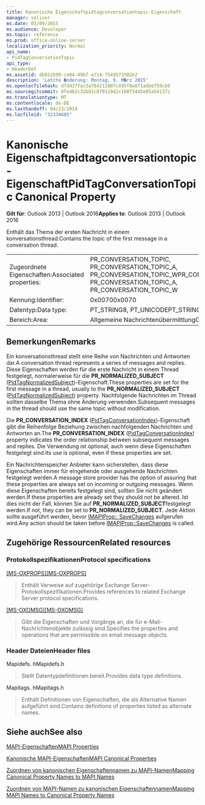 ```yaml
---
title: Kanonische Eigenschaftpidtagconversationtopic-Eigenschaft
manager: soliver
ms.date: 03/09/2015
ms.audience: Developer
ms.topic: reference
ms.prod: office-online-server
localization_priority: Normal
api_name:
- PidTagConversationTopic
api_type:
- HeaderDef
ms.assetid: db852b99-ce04-49bf-a714-7549571502e2
description: 'Letzte �nderung: Montag, 9. M�rz 2015'
ms.openlocfilehash: dfd437fac3a784212807c495f6e8f1adbe759cb0
ms.sourcegitcommit: 8fe462c32b91c87911942c188f3445e85a54137c
ms.translationtype: MT
ms.contentlocale: de-DE
ms.lasthandoff: 04/23/2019
ms.locfileid: "32334685"
---
```

# <a name="pidtagconversationtopic-canonical-property"></a><span data-ttu-id="4555f-103">Kanonische Eigenschaftpidtagconversationtopic-Eigenschaft</span><span class="sxs-lookup"><span data-stu-id="4555f-103">PidTagConversationTopic Canonical Property</span></span>

  
  
<span data-ttu-id="4555f-104">**Gilt für**: Outlook 2013 | Outlook 2016</span><span class="sxs-lookup"><span data-stu-id="4555f-104">**Applies to**: Outlook 2013 | Outlook 2016</span></span> 
  
<span data-ttu-id="4555f-105">Enthält das Thema der ersten Nachricht in einem konversationsthread.</span><span class="sxs-lookup"><span data-stu-id="4555f-105">Contains the topic of the first message in a conversation thread.</span></span> 
  
|||
|:-----|:-----|
|<span data-ttu-id="4555f-106">Zugeordnete Eigenschaften:</span><span class="sxs-lookup"><span data-stu-id="4555f-106">Associated properties:</span></span>  <br/> |<span data-ttu-id="4555f-107">PR_CONVERSATION_TOPIC, PR_CONVERSATION_TOPIC_A, PR_CONVERSATION_TOPIC_W</span><span class="sxs-lookup"><span data-stu-id="4555f-107">PR_CONVERSATION_TOPIC, PR_CONVERSATION_TOPIC_A, PR_CONVERSATION_TOPIC_W</span></span>  <br/> |
|<span data-ttu-id="4555f-108">Kennung:</span><span class="sxs-lookup"><span data-stu-id="4555f-108">Identifier:</span></span>  <br/> |<span data-ttu-id="4555f-109">0x0070</span><span class="sxs-lookup"><span data-stu-id="4555f-109">0x0070</span></span>  <br/> |
|<span data-ttu-id="4555f-110">Datentyp:</span><span class="sxs-lookup"><span data-stu-id="4555f-110">Data type:</span></span>  <br/> |<span data-ttu-id="4555f-111">PT_STRING8, PT_UNICODE</span><span class="sxs-lookup"><span data-stu-id="4555f-111">PT_STRING8, PT_UNICODE</span></span>  <br/> |
|<span data-ttu-id="4555f-112">Bereich:</span><span class="sxs-lookup"><span data-stu-id="4555f-112">Area:</span></span>  <br/> |<span data-ttu-id="4555f-113">Allgemeine Nachrichtenübermittlung</span><span class="sxs-lookup"><span data-stu-id="4555f-113">General messaging</span></span>  <br/> |
   
## <a name="remarks"></a><span data-ttu-id="4555f-114">Bemerkungen</span><span class="sxs-lookup"><span data-stu-id="4555f-114">Remarks</span></span>

<span data-ttu-id="4555f-115">Ein konversationsthread stellt eine Reihe von Nachrichten und Antworten dar.</span><span class="sxs-lookup"><span data-stu-id="4555f-115">A conversation thread represents a series of messages and replies.</span></span> <span data-ttu-id="4555f-116">Diese Eigenschaften werden für die erste Nachricht in einem Thread festgelegt, normalerweise für die **PR_NORMALIZED_SUBJECT** ([PidTagNormalizedSubject](pidtagnormalizedsubject-canonical-property.md))-Eigenschaft.</span><span class="sxs-lookup"><span data-stu-id="4555f-116">These properties are set for the first message in a thread, usually to the **PR_NORMALIZED_SUBJECT** ([PidTagNormalizedSubject](pidtagnormalizedsubject-canonical-property.md)) property.</span></span> <span data-ttu-id="4555f-117">Nachfolgende Nachrichten im Thread sollten dasselbe Thema ohne Änderung verwenden.</span><span class="sxs-lookup"><span data-stu-id="4555f-117">Subsequent messages in the thread should use the same topic without modification.</span></span> 
  
<span data-ttu-id="4555f-118">Die **PR_CONVERSATION_INDEX** ([PidTagConversationIndex](pidtagconversationindex-canonical-property.md))-Eigenschaft gibt die Reihenfolge Beziehung zwischen nachfolgenden Nachrichten und Antworten an.</span><span class="sxs-lookup"><span data-stu-id="4555f-118">The **PR_CONVERSATION_INDEX** ([PidTagConversationIndex](pidtagconversationindex-canonical-property.md)) property indicates the order relationship between subsequent messages and replies.</span></span> <span data-ttu-id="4555f-119">Die Verwendung ist optional, auch wenn diese Eigenschaften festgelegt sind.</span><span class="sxs-lookup"><span data-stu-id="4555f-119">Its use is optional, even if these properties are set.</span></span> 
  
<span data-ttu-id="4555f-120">Ein Nachrichtenspeicher Anbieter kann sicherstellen, dass diese Eigenschaften immer für eingehende oder ausgehende Nachrichten festgelegt werden.</span><span class="sxs-lookup"><span data-stu-id="4555f-120">A message store provider has the option of assuring that these properties are always set on incoming or outgoing messages.</span></span> <span data-ttu-id="4555f-121">Wenn diese Eigenschaften bereits festgelegt sind, sollten Sie nicht geändert werden.</span><span class="sxs-lookup"><span data-stu-id="4555f-121">If these properties are already set they should not be altered.</span></span> <span data-ttu-id="4555f-122">Ist dies nicht der Fall, können Sie auf **PR_NORMALIZED_SUBJECT**festgelegt werden.</span><span class="sxs-lookup"><span data-stu-id="4555f-122">If not, they can be set to **PR_NORMALIZED_SUBJECT**.</span></span> <span data-ttu-id="4555f-123">Jede Aktion sollte ausgeführt werden, bevor [IMAPIProp:: SaveChanges](imapiprop-savechanges.md) aufgerufen wird.</span><span class="sxs-lookup"><span data-stu-id="4555f-123">Any action should be taken before [IMAPIProp::SaveChanges](imapiprop-savechanges.md) is called.</span></span> 
  
## <a name="related-resources"></a><span data-ttu-id="4555f-124">Zugehörige Ressourcen</span><span class="sxs-lookup"><span data-stu-id="4555f-124">Related resources</span></span>

### <a name="protocol-specifications"></a><span data-ttu-id="4555f-125">Protokollspezifikationen</span><span class="sxs-lookup"><span data-stu-id="4555f-125">Protocol specifications</span></span>

<span data-ttu-id="4555f-126">[[MS-OXPROPS]](https://msdn.microsoft.com/library/f6ab1613-aefe-447d-a49c-18217230b148%28Office.15%29.aspx)</span><span class="sxs-lookup"><span data-stu-id="4555f-126">[[MS-OXPROPS]](https://msdn.microsoft.com/library/f6ab1613-aefe-447d-a49c-18217230b148%28Office.15%29.aspx)</span></span>
  
> <span data-ttu-id="4555f-127">Enthält Verweise auf zugehörige Exchange Server-Protokollspezifikationen.</span><span class="sxs-lookup"><span data-stu-id="4555f-127">Provides references to related Exchange Server protocol specifications.</span></span>
    
<span data-ttu-id="4555f-128">[[MS-OXOMSG]](https://msdn.microsoft.com/library/daa9120f-f325-4afb-a738-28f91049ab3c%28Office.15%29.aspx)</span><span class="sxs-lookup"><span data-stu-id="4555f-128">[[MS-OXOMSG]](https://msdn.microsoft.com/library/daa9120f-f325-4afb-a738-28f91049ab3c%28Office.15%29.aspx)</span></span>
  
> <span data-ttu-id="4555f-129">Gibt die Eigenschaften und Vorgänge an, die für e-Mail-Nachrichtenobjekte zulässig sind.</span><span class="sxs-lookup"><span data-stu-id="4555f-129">Specifies the properties and operations that are permissible on email message objects.</span></span>
    
### <a name="header-files"></a><span data-ttu-id="4555f-130">Header Dateien</span><span class="sxs-lookup"><span data-stu-id="4555f-130">Header files</span></span>

<span data-ttu-id="4555f-131">Mapidefs. h</span><span class="sxs-lookup"><span data-stu-id="4555f-131">Mapidefs.h</span></span>
  
> <span data-ttu-id="4555f-132">Stellt Datentypdefinitionen bereit.</span><span class="sxs-lookup"><span data-stu-id="4555f-132">Provides data type definitions.</span></span>
    
<span data-ttu-id="4555f-133">Mapitags. h</span><span class="sxs-lookup"><span data-stu-id="4555f-133">Mapitags.h</span></span>
  
> <span data-ttu-id="4555f-134">Enthält Definitionen von Eigenschaften, die als Alternative Namen aufgeführt sind.</span><span class="sxs-lookup"><span data-stu-id="4555f-134">Contains definitions of properties listed as alternate names.</span></span>
    
## <a name="see-also"></a><span data-ttu-id="4555f-135">Siehe auch</span><span class="sxs-lookup"><span data-stu-id="4555f-135">See also</span></span>



[<span data-ttu-id="4555f-136">MAPI-Eigenschaften</span><span class="sxs-lookup"><span data-stu-id="4555f-136">MAPI Properties</span></span>](mapi-properties.md)
  
[<span data-ttu-id="4555f-137">Kanonische MAPI-Eigenschaften</span><span class="sxs-lookup"><span data-stu-id="4555f-137">MAPI Canonical Properties</span></span>](mapi-canonical-properties.md)
  
[<span data-ttu-id="4555f-138">Zuordnen von kanonischen Eigenschaftennamen zu MAPI-Namen</span><span class="sxs-lookup"><span data-stu-id="4555f-138">Mapping Canonical Property Names to MAPI Names</span></span>](mapping-canonical-property-names-to-mapi-names.md)
  
[<span data-ttu-id="4555f-139">Zuordnen von MAPI-Namen zu kanonischen Eigenschaftennamen</span><span class="sxs-lookup"><span data-stu-id="4555f-139">Mapping MAPI Names to Canonical Property Names</span></span>](mapping-mapi-names-to-canonical-property-names.md)

